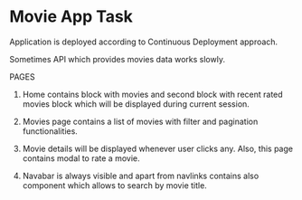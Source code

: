# Movie App Task

Application is deployed according to Continuous Deployment approach.

Sometimes API which provides movies data works slowly.

PAGES

1. Home contains block with movies and second block with recent rated movies block which will be displayed during current session.

2. Movies page contains a list of movies with filter and pagination functionalities.

3. Movie details will be displayed whenever user clicks any. Also, this page contains modal to rate a movie.

4. Navabar is always visible and apart from navlinks contains also component which allows to search by movie title.

